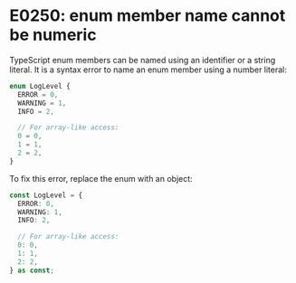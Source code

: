 # E0250: enum member name cannot be numeric

TypeScript enum members can be named using an identifier or a string literal.
It is a syntax error to name an enum member using a number literal:

```typescript
enum LogLevel {
  ERROR = 0,
  WARNING = 1,
  INFO = 2,

  // For array-like access:
  0 = 0,
  1 = 1,
  2 = 2,
}
```

To fix this error, replace the enum with an object:

```typescript
const LogLevel = {
  ERROR: 0,
  WARNING: 1,
  INFO: 2,

  // For array-like access:
  0: 0,
  1: 1,
  2: 2,
} as const;
```
